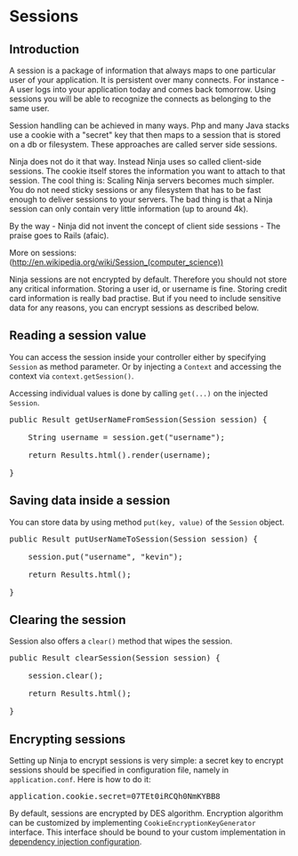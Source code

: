 Sessions
========

Introduction
------------

A session is a package of information that always maps to one particular user of your application. 
It is persistent over many connects. For instance - A user logs into your application today 
and comes back tomorrow. Using sessions you will be able to recognize the connects as belonging to the
same user.

Session handling can be achieved in many ways. Php and many Java stacks use a cookie with a "secret" key
that then maps to a session that is stored on a db or filesystem. These approaches are called server side sessions.

Ninja does not do it that way. Instead Ninja uses so called client-side sessions. The cookie itself stores
the information you want to attach to that session. The cool thing is: Scaling Ninja servers becomes
much simpler. You do not need sticky sessions or any filesystem that has to be fast enough to
deliver sessions to your servers. The bad thing is that a Ninja session can only contain very little
information (up to around 4k).

By the way - Ninja did not invent the concept of client side sessions - The praise goes to Rails (afaic). 

More on sessions: (http://en.wikipedia.org/wiki/Session_(computer_science))


<div class="alert alert-info">
Ninja sessions are not encrypted by default. 
Therefore you should not store any 
critical information. Storing a user id, or username is fine. Storing
credit card information is really bad practise. But if you need to include sensitive data for any reasons,
you can encrypt sessions as described below.
</div>

Reading a session value
-----------------------

You can access the session inside your controller either by specifying
<code>Session</code> as method parameter. Or by injecting a <code>Context</code> and 
accessing the context via <code>context.getSession()</code>.

Accessing individual values is done by calling <code>get(...)</code> on the 
injected <code>Session</code>.

<pre class="prettyprint">
public Result getUserNameFromSession(Session session) {

    String username = session.get("username");

    return Results.html().render(username);

}
</pre> 


Saving data inside a session
----------------------------

You can store data by using method <code>put(key, value)</code> of the 
<code>Session</code> object.

<pre class="prettyprint">
public Result putUserNameToSession(Session session) {

    session.put("username", "kevin");

    return Results.html();

}
</pre>

Clearing the session
--------------------

Session also offers a <code>clear()</code> method that wipes the session.

<pre class="prettyprint">
public Result clearSession(Session session) {

    session.clear();

    return Results.html();

}
</pre>

Encrypting sessions
-------------------

Setting up Ninja to encrypt sessions is very simple: a secret key to encrypt sessions should be
specified in configuration file, namely in <code>application.conf</code>. Here is how to do it:
<pre class="prettyprint">
application.cookie.secret=07TEt0iRCQh0NmKYBB8
</pre>

By default, sessions are encrypted by DES algorithm. Encryption algorithm can be customized by
implementing <code>CookieEncryptionKeyGenerator</code> interface. This interface should be
bound to your custom implementation in
<a href="documentation/basic_concepts/dependency_injection.html">dependency injection configuration</a>.


